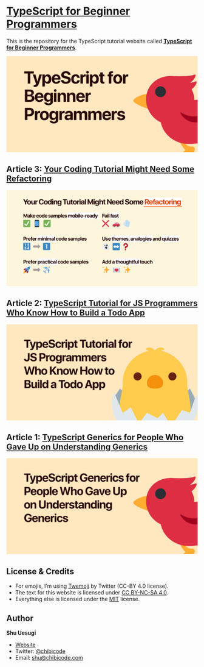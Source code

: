 # [TypeScript for Beginner Programmers](https://ts.chibicode.com)

This is the repository for the TypeScript tutorial website called **[TypeScript for Beginner Programmers](https://ycombinator.chibicode.com/)**.

<p>
  <a href="https://ts.chibicode.com/"><img src="public/images/og-index.png" width="600" /></a>
</p>

## Article 3: [Your Coding Tutorial Might Need Some Refactoring](https://ts.chibicode.com/refactor)

<p>
  <a href="https://ts.chibicode.com/refactor"><img src="public/images/og-refactor-v3.png" width="600" /></a>
</p>

## Article 2: [TypeScript Tutorial for JS Programmers Who Know How to Build a Todo App](https://ts.chibicode.com/todo)

<p>
  <a href="https://ts.chibicode.com/todo"><img src="public/images/og-todo-v2.png" width="600" /></a>
</p>

## Article 1: [TypeScript Generics for People Who Gave Up on Understanding Generics](https://ts.chibicode.com/generics)

<p>
  <a href="https://ts.chibicode.com/generics"><img src="public/images/og-generics.png" width="600" /></a>
</p>

## License & Credits

- For emojis, I’m using [Twemoji](https://github.com/twitter/twemoji) by Twitter (CC-BY 4.0 license).
- The text for this website is licensed under [CC BY-NC-SA 4.0](https://creativecommons.org/licenses/by-nc-sa/4.0/).
- Everything else is licensed under the [MIT](LICENSE-non-text.txt) license.

## Author

**Shu Uesugi**

- [Website](https://chibicode.com)
- Twitter: [@chibicode](https://twitter.com/chibicode)
- Email: [shu@chibicode.com](mailto:shu@chibicode.com)